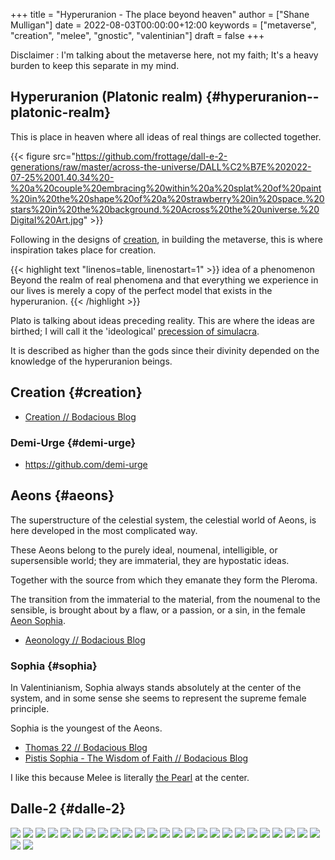 +++
title = "Hyperuranion - The place beyond heaven"
author = ["Shane Mulligan"]
date = 2022-08-03T00:00:00+12:00
keywords = ["metaverse", "creation", "melee", "gnostic", "valentinian"]
draft = false
+++

Disclaimer
: I'm talking about the metaverse here, not my faith; It's a heavy burden to keep this separate in my mind.


## Hyperuranion (Platonic realm) {#hyperuranion--platonic-realm}

This is place in heaven where all
ideas of real things are collected together.

{{< figure src="https://github.com/frottage/dall-e-2-generations/raw/master/across-the-universe/DALL%C2%B7E%202022-07-25%2001.40.34%20-%20a%20couple%20embracing%20within%20a%20splat%20of%20paint%20in%20the%20shape%20of%20a%20strawberry%20in%20space.%20stars%20in%20the%20background.%20Across%20the%20universe.%20Digital%20Art.jpg" >}}

Following in the designs of [creation](https://semiosis.github.io/creation/), in building the metaverse, this
is where inspiration takes place for creation.

{{< highlight text "linenos=table, linenostart=1" >}}
idea of a phenomenon
    Beyond the realm of real phenomena and
    that everything we experience in our lives
    is merely a copy of the perfect model that
    exists in the hyperuranion.
{{< /highlight >}}

Plato is talking about ideas preceding
reality. This are where the ideas are
birthed; I will call it the 'ideological' [precession of simulacra](https://semiosis.github.io/philosophy/simulacra-simulation/).

It is described as higher than the gods since
their divinity depended on the knowledge of
the hyperuranion beings.


## Creation {#creation}

-   [Creation // Bodacious Blog](https://mullikine.github.io/posts/creation/)


### Demi-Urge {#demi-urge}

-   <https://github.com/demi-urge>


## Aeons {#aeons}

The superstructure of the celestial system,
the celestial world of Aeons, is here
developed in the most complicated way.

These Aeons belong to the purely ideal,
noumenal, intelligible, or supersensible
world; they are immaterial, they are
hypostatic ideas.

Together with the source from which they
emanate they form the Pleroma.

The transition from the immaterial to the
material, from the noumenal to the sensible,
is brought about by a flaw, or a passion, or a
sin, in the female [Aeon Sophia](https://mullikine.github.io/posts/pistis-sophia/).

-   [Aeonology // Bodacious Blog](https://mullikine.github.io/posts/aeonology/)


### Sophia {#sophia}

In Valentinianism, Sophia always stands
absolutely at the center of the system, and in
some sense she seems to represent the supreme
female principle.

Sophia is the youngest of the Aeons.

-   [Thomas 22 // Bodacious Blog](https://mullikine.github.io/posts/thomas-22/)
-   [Pistis Sophia - The Wisdom of Faith // Bodacious Blog](https://mullikine.github.io/posts/pistis-sophia/)

I like this because Melee is literally [the Pearl](https://mullikine.github.io/posts/pistis-sophia/) at the center.


## Dalle-2 {#dalle-2}

![](https://github.com/frottage/dall-e-2-generations/raw/master/hyperuranion/DALL%C2%B7E%202022-08-03%2019.23.19%20-%20This%20is%20the%20Hyperuranion;%20The%20place%20beyond%20heaven%20where%20the%20ideal%20forms%20exsit.%20Platonic%20solids%20and%20mathematical%20forms%20swirl%20around%20in%20mathematical%20pre.jpg)
![](https://github.com/frottage/dall-e-2-generations/raw/master/hyperuranion/DALL%C2%B7E%202022-08-03%2019.23.24%20-%20This%20is%20the%20Hyperuranion;%20The%20place%20beyond%20heaven%20where%20the%20ideal%20forms%20exsit.%20Platonic%20solids%20and%20mathematical%20forms%20swirl%20around%20in%20mathematical%20pre.jpg)
![](https://github.com/frottage/dall-e-2-generations/raw/master/hyperuranion/DALL%C2%B7E%202022-08-03%2019.23.26%20-%20This%20is%20the%20Hyperuranion;%20The%20place%20beyond%20heaven%20where%20the%20ideal%20forms%20exsit.%20Platonic%20solids%20and%20mathematical%20forms%20swirl%20around%20in%20mathematical%20pre.jpg)
![](https://github.com/frottage/dall-e-2-generations/raw/master/hyperuranion/DALL%C2%B7E%202022-08-03%2019.23.29%20-%20This%20is%20the%20Hyperuranion;%20The%20place%20beyond%20heaven%20where%20the%20ideal%20forms%20exsit.%20Platonic%20solids%20and%20mathematical%20forms%20swirl%20around%20in%20mathematical%20pre.jpg)
![](https://github.com/frottage/dall-e-2-generations/raw/master/hyperuranion/DALL%C2%B7E%202022-08-03%2019.24.10%20-%20This%20is%20the%20Hyperuranion;%20The%20place%20beyond%20heaven%20where%20the%20ideal%20forms%20exsit.%20Platonic%20solids%20and%20mathematical%20forms%20swirl%20around%20in%20mathematical%20pre.jpg)
![](https://github.com/frottage/dall-e-2-generations/raw/master/hyperuranion/DALL%C2%B7E%202022-08-03%2019.24.12%20-%20This%20is%20the%20Hyperuranion;%20The%20place%20beyond%20heaven%20where%20the%20ideal%20forms%20exsit.%20Platonic%20solids%20and%20mathematical%20forms%20swirl%20around%20in%20mathematical%20pre.jpg)
![](https://github.com/frottage/dall-e-2-generations/raw/master/hyperuranion/DALL%C2%B7E%202022-08-03%2019.24.15%20-%20This%20is%20the%20Hyperuranion;%20The%20place%20beyond%20heaven%20where%20the%20ideal%20forms%20exsit.%20Platonic%20solids%20and%20mathematical%20forms%20swirl%20around%20in%20mathematical%20pre.jpg)
![](https://github.com/frottage/dall-e-2-generations/raw/master/hyperuranion/DALL%C2%B7E%202022-08-03%2019.24.19%20-%20This%20is%20the%20Hyperuranion;%20The%20place%20beyond%20heaven%20where%20the%20ideal%20forms%20exsit.%20Platonic%20solids%20and%20mathematical%20forms%20swirl%20around%20in%20mathematical%20pre.jpg)
![](https://github.com/frottage/dall-e-2-generations/raw/master/hyperuranion/DALL%C2%B7E%202022-08-03%2019.24.37%20-%20This%20is%20the%20Hyperuranion;%20The%20place%20beyond%20heaven%20where%20the%20ideal%20forms%20exsit.%20Platonic%20solids%20and%20mathematical%20forms%20swirl%20around%20in%20mathematical%20pre.jpg)
![](https://github.com/frottage/dall-e-2-generations/raw/master/hyperuranion/DALL%C2%B7E%202022-08-03%2019.24.39%20-%20This%20is%20the%20Hyperuranion;%20The%20place%20beyond%20heaven%20where%20the%20ideal%20forms%20exsit.%20Platonic%20solids%20and%20mathematical%20forms%20swirl%20around%20in%20mathematical%20pre.jpg)
![](https://github.com/frottage/dall-e-2-generations/raw/master/hyperuranion/DALL%C2%B7E%202022-08-03%2019.24.42%20-%20This%20is%20the%20Hyperuranion;%20The%20place%20beyond%20heaven%20where%20the%20ideal%20forms%20exsit.%20Platonic%20solids%20and%20mathematical%20forms%20swirl%20around%20in%20mathematical%20pre.jpg)
![](https://github.com/frottage/dall-e-2-generations/raw/master/hyperuranion/DALL%C2%B7E%202022-08-03%2019.24.45%20-%20This%20is%20the%20Hyperuranion;%20The%20place%20beyond%20heaven%20where%20the%20ideal%20forms%20exsit.%20Platonic%20solids%20and%20mathematical%20forms%20swirl%20around%20in%20mathematical%20pre.jpg)
![](https://github.com/frottage/dall-e-2-generations/raw/master/hyperuranion/DALL%C2%B7E%202022-08-03%2019.25.01%20-%20This%20is%20the%20Hyperuranion;%20The%20place%20beyond%20heaven%20where%20the%20ideal%20forms%20exsit.%20Platonic%20solids%20and%20mathematical%20forms%20swirl%20around%20in%20mathematical%20pre.jpg)
![](https://github.com/frottage/dall-e-2-generations/raw/master/hyperuranion/DALL%C2%B7E%202022-08-03%2019.25.05%20-%20This%20is%20the%20Hyperuranion;%20The%20place%20beyond%20heaven%20where%20the%20ideal%20forms%20exsit.%20Platonic%20solids%20and%20mathematical%20forms%20swirl%20around%20in%20mathematical%20pre.jpg)
![](https://github.com/frottage/dall-e-2-generations/raw/master/hyperuranion/DALL%C2%B7E%202022-08-03%2019.25.09%20-%20This%20is%20the%20Hyperuranion;%20The%20place%20beyond%20heaven%20where%20the%20ideal%20forms%20exsit.%20Platonic%20solids%20and%20mathematical%20forms%20swirl%20around%20in%20mathematical%20pre.jpg)
![](https://github.com/frottage/dall-e-2-generations/raw/master/hyperuranion/DALL%C2%B7E%202022-08-03%2019.25.12%20-%20This%20is%20the%20Hyperuranion;%20The%20place%20beyond%20heaven%20where%20the%20ideal%20forms%20exsit.%20Platonic%20solids%20and%20mathematical%20forms%20swirl%20around%20in%20mathematical%20pre.jpg)
![](https://github.com/frottage/dall-e-2-generations/raw/master/hyperuranion/DALL%C2%B7E%202022-08-03%2019.25.30%20-%20This%20is%20the%20Hyperuranion;%20The%20place%20beyond%20heaven%20where%20the%20ideal%20forms%20exsit.%20Platonic%20solids%20and%20mathematical%20forms%20swirl%20around%20in%20mathematical%20pre.jpg)
![](https://github.com/frottage/dall-e-2-generations/raw/master/hyperuranion/DALL%C2%B7E%202022-08-03%2019.25.32%20-%20This%20is%20the%20Hyperuranion;%20The%20place%20beyond%20heaven%20where%20the%20ideal%20forms%20exsit.%20Platonic%20solids%20and%20mathematical%20forms%20swirl%20around%20in%20mathematical%20pre.jpg)
![](https://github.com/frottage/dall-e-2-generations/raw/master/hyperuranion/DALL%C2%B7E%202022-08-03%2019.25.35%20-%20This%20is%20the%20Hyperuranion;%20The%20place%20beyond%20heaven%20where%20the%20ideal%20forms%20exsit.%20Platonic%20solids%20and%20mathematical%20forms%20swirl%20around%20in%20mathematical%20pre.jpg)
![](https://github.com/frottage/dall-e-2-generations/raw/master/hyperuranion/DALL%C2%B7E%202022-08-03%2019.25.37%20-%20This%20is%20the%20Hyperuranion;%20The%20place%20beyond%20heaven%20where%20the%20ideal%20forms%20exsit.%20Platonic%20solids%20and%20mathematical%20forms%20swirl%20around%20in%20mathematical%20pre.jpg)
![](https://github.com/frottage/dall-e-2-generations/raw/master/hyperuranion/DALL%C2%B7E%202022-08-03%2019.25.58%20-%20This%20is%20the%20Hyperuranion;%20The%20place%20beyond%20heaven%20where%20the%20ideal%20forms%20exsit.%20Platonic%20solids%20and%20mathematical%20forms%20swirl%20around%20in%20mathematical%20pre.jpg)
![](https://github.com/frottage/dall-e-2-generations/raw/master/hyperuranion/DALL%C2%B7E%202022-08-03%2019.26.00%20-%20This%20is%20the%20Hyperuranion;%20The%20place%20beyond%20heaven%20where%20the%20ideal%20forms%20exsit.%20Platonic%20solids%20and%20mathematical%20forms%20swirl%20around%20in%20mathematical%20pre.jpg)
![](https://github.com/frottage/dall-e-2-generations/raw/master/hyperuranion/DALL%C2%B7E%202022-08-03%2019.26.04%20-%20This%20is%20the%20Hyperuranion;%20The%20place%20beyond%20heaven%20where%20the%20ideal%20forms%20exsit.%20Platonic%20solids%20and%20mathematical%20forms%20swirl%20around%20in%20mathematical%20pre.jpg)
![](https://github.com/frottage/dall-e-2-generations/raw/master/hyperuranion/DALL%C2%B7E%202022-08-03%2019.26.24%20-%20This%20is%20the%20Hyperuranion;%20The%20place%20beyond%20heaven%20where%20the%20ideal%20forms%20exsit.%20Platonic%20solids%20and%20mathematical%20forms%20swirl%20around%20in%20mathematical%20pre.jpg)
![](https://github.com/frottage/dall-e-2-generations/raw/master/hyperuranion/DALL%C2%B7E%202022-08-03%2019.26.26%20-%20This%20is%20the%20Hyperuranion;%20The%20place%20beyond%20heaven%20where%20the%20ideal%20forms%20exsit.%20Platonic%20solids%20and%20mathematical%20forms%20swirl%20around%20in%20mathematical%20pre.jpg)
![](https://github.com/frottage/dall-e-2-generations/raw/master/hyperuranion/DALL%C2%B7E%202022-08-03%2019.26.29%20-%20This%20is%20the%20Hyperuranion;%20The%20place%20beyond%20heaven%20where%20the%20ideal%20forms%20exsit.%20Platonic%20solids%20and%20mathematical%20forms%20swirl%20around%20in%20mathematical%20pre.jpg)
![](https://github.com/frottage/dall-e-2-generations/raw/master/hyperuranion/DALL%C2%B7E%202022-08-03%2019.26.31%20-%20This%20is%20the%20Hyperuranion;%20The%20place%20beyond%20heaven%20where%20the%20ideal%20forms%20exsit.%20Platonic%20solids%20and%20mathematical%20forms%20swirl%20around%20in%20mathematical%20pre.jpg)